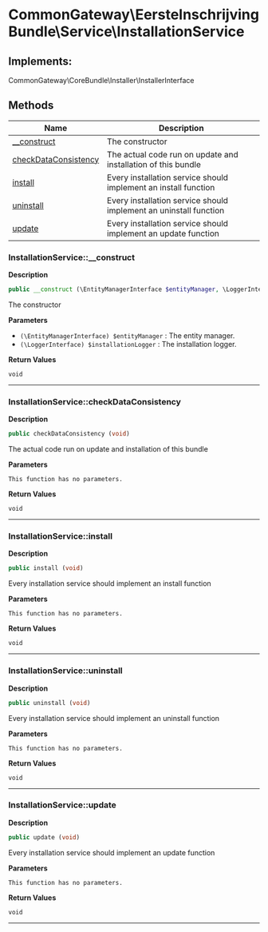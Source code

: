 # CommonGateway\EersteInschrijvingBundle\Service\InstallationService  



## Implements:
CommonGateway\CoreBundle\Installer\InstallerInterface



## Methods

| Name | Description |
|------|-------------|
|[__construct](#installationservice__construct)|The constructor|
|[checkDataConsistency](#installationservicecheckdataconsistency)|The actual code run on update and installation of this bundle|
|[install](#installationserviceinstall)|Every installation service should implement an install function|
|[uninstall](#installationserviceuninstall)|Every installation service should implement an uninstall function|
|[update](#installationserviceupdate)|Every installation service should implement an update function|




### InstallationService::__construct  

**Description**

```php
public __construct (\EntityManagerInterface $entityManager, \LoggerInterface $installationLogger)
```

The constructor 

 

**Parameters**

* `(\EntityManagerInterface) $entityManager`
: The entity manager.  
* `(\LoggerInterface) $installationLogger`
: The installation logger.  

**Return Values**

`void`


<hr />


### InstallationService::checkDataConsistency  

**Description**

```php
public checkDataConsistency (void)
```

The actual code run on update and installation of this bundle 

 

**Parameters**

`This function has no parameters.`

**Return Values**

`void`




<hr />


### InstallationService::install  

**Description**

```php
public install (void)
```

Every installation service should implement an install function 

 

**Parameters**

`This function has no parameters.`

**Return Values**

`void`




<hr />


### InstallationService::uninstall  

**Description**

```php
public uninstall (void)
```

Every installation service should implement an uninstall function 

 

**Parameters**

`This function has no parameters.`

**Return Values**

`void`




<hr />


### InstallationService::update  

**Description**

```php
public update (void)
```

Every installation service should implement an update function 

 

**Parameters**

`This function has no parameters.`

**Return Values**

`void`




<hr />


